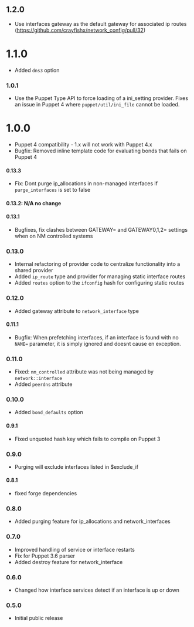 ## 1.2.0

* Use interfaces gateway as the default gateway for associated ip routes (https://github.com/crayfishx/network_config/pull/32)

# 1.1.0

* Added `dns3` option

### 1.0.1

* Use the Puppet Type API to force loading of a ini_setting provider.  Fixes an issue in Puppet 4 where `puppet/util/ini_file` cannot be loaded. 


# 1.0.0

* Puppet 4 compatibility - 1.x will not work with Puppet 4.x
* Bugfix: Removed inline template code for evaluating bonds that fails on Puppet 4

#### 0.13.3

* Fix: Dont purge ip_allocations in non-managed interfaces if `purge_interfaces` is set to false

#### 0.13.2: N/A no change

#### 0.13.1

* Bugfixes, fix clashes between GATEWAY= and GATEWAY0,1,2= settings when on NM controlled systems

### 0.13.0

* Internal refactoring of provider code to centralize functionality into a shared provider
* Added `ip_route` type and provider for managing static interface routes
* Added `routes` option to the `ifconfig` hash for configuring static routes


### 0.12.0

* Added gateway attribute to `network_interface` type

#### 0.11.1

* Bugfix:  When prefetching interfaces, if an interface is found with no `NAME=` parameter, it is simply ignored and doesnt cause en exception.

### 0.11.0

* Fixed: `nm_controlled` attribute was not being managed by `network::interface`
* Added `peerdns` attribute

### 0.10.0

* Added `bond_defaults` option

#### 0.9.1

* Fixed unquoted hash key which fails to compile on Puppet 3

### 0.9.0

* Purging will exclude interfaces listed in $exclude_if

#### 0.8.1

* fixed forge dependencies


### 0.8.0

* Added purging feature for ip_allocations and network_interfaces


### 0.7.0

* Improved handling of service or interface restarts
* Fix for Puppet 3.6 parser
* Added destroy feature for network_interface

### 0.6.0

- Changed how interface services detect if an interface is up or down


### 0.5.0

- Initial public release

